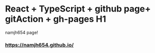 # React + TypeScript + github page+ gitAction + gh-pages H1
 namjh654 page!

### https://namjh654.github.io/
